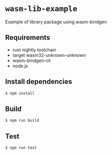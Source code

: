 # `wasm-lib-example`
Example of library package using wasm-bindgen

## Requirements
- rust nightly toolchain
- target wasm32-unknown-unknown
- wasm-bindgen-cli
- node.js

## Install dependencies

```sh
$ npm install
```

## Build

```sh
$ npm run build
```

## Test

```sh
$ npm run test
```